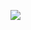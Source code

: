 ![](https://github-readme-stats.vercel.app/api?username=simnalamburt&hide_border=true&hide_title=true&show_icons=true&include_all_commits=true&hide=contribs&theme=transparent)
